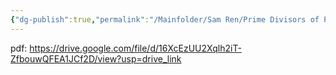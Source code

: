 ```yaml
---
{"dg-publish":true,"permalink":"/Mainfolder/Sam Ren/Prime Divisors of Perfect Number/"}
---
```


pdf: https://drive.google.com/file/d/16XcEzUU2Xqlh2iT-ZfbouwQFEA1JCf2D/view?usp=drive_link